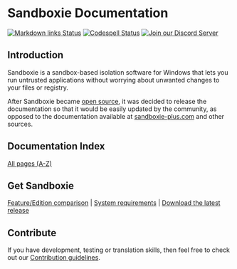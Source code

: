 # Sandboxie Documentation

[![Markdown links Status](https://github.com/sandboxie-plus/sandboxie-docs/actions/workflows/action.yml/badge.svg)](https://github.com/sandboxie-plus/sandboxie-docs/actions/workflows/action.yml) [![Codespell Status](https://github.com/sandboxie-plus/sandboxie-docs/actions/workflows/codespell.yml/badge.svg)](https://github.com/sandboxie-plus/sandboxie-docs/actions/workflows/codespell.yml) [![Join our Discord Server](https://img.shields.io/badge/Join-Our%20Discord%20Server%20for%20bugs,%20feedback%20and%20more!-blue?style=flat&logo=discord)](https://discord.gg/S4tFu6Enne)

## Introduction

Sandboxie is a sandbox-based isolation software for Windows that lets you run untrusted applications without worrying about unwanted changes to your files or registry.

After Sandboxie became [open source](https://news.sophos.com/en-us/2020/04/09/sandboxie-is-now-an-open-source-tool/), it was decided to release the documentation so that it would be easily updated by the community, as opposed to the documentation available at [sandboxie-plus.com](https://sandboxie-plus.com) and other sources.

## Documentation Index

[All pages (A-Z)](docs/Content/AllPages.md)

## Get Sandboxie

[Feature/Edition comparison](docs/Content/FeatureComparison.md) | [System requirements](https://github.com/sandboxie-plus/Sandboxie#sandboxie-plus--classic) | [Download the latest release](https://github.com/sandboxie-plus/Sandboxie/releases/latest)

## Contribute

If you have development, testing or translation skills, then feel free to check out our [Contribution guidelines](https://github.com/sandboxie-plus/Sandboxie/blob/master/CONTRIBUTING.md).
